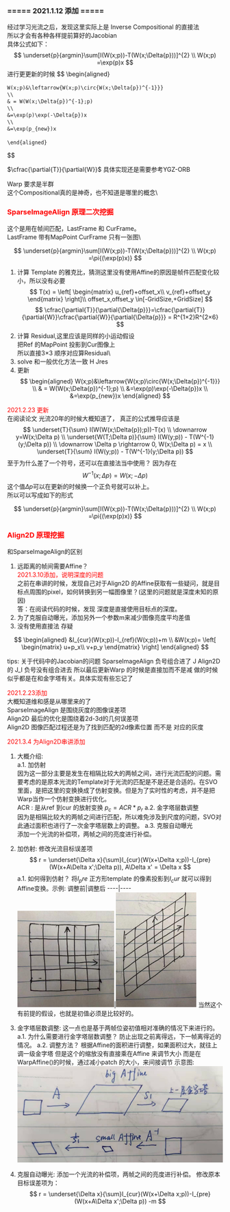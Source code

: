 <!--
 * @Author: Liu Weilong
 * @Date: 2021-01-04 09:16:13
 * @LastEditors: Liu Weilong 
 * @LastEditTime: 2021-04-23 16:42:18
 * @FilePath: /Codes/31. orb_slam_related/YGZ/doc/Theory.md
 * @Description: 
-->

### ===== 2021.1.12 添加 =====
经过学习光流之后，发现这里实际上是 Inverse Compositional 的直接法<br>
所以才会有各种各样提前算好的Jacobian<br>
具体公式如下：<br>
$$
    \underset{p}{argmin}\sum[I(W(x;p))-T(W(x;\Delta{p}))]^{2}
    \\
    W(x;p) =\exp(p)x
$$
进行更更新的时候
$$
    \begin{aligned}

    W(x;p)&\leftarrow{W(x;p)\circ{W(x;\Delta{p})^{-1}}}  
    \\
    & = W(W(x;\Delta{p})^{-1};p)  
    \\   
    &=\exp(p)\exp(-\Delta{p})x
    \\
    &=\exp(p_{new})x
    
    \end{aligned}
$$

$\cfrac{\partial{T}}{\partial{W}}$ 具体实现还是需要参考YGZ-ORB

Warp 要求是半群<br>
这个Compositional真的是神奇，也不知道是哪里的概念\



### <font color = "Red">SparseImageAlign 原理二次挖掘</font>
这个是用在帧间匹配，LastFrame 和 CurFrame。\
LastFrame 带有MapPoint CurFrame 只有一张图\

$$
    \underset{p}{argmin}\sum[I(W(x;p))-T(W(x;\Delta{p}))]^{2}
    \\
    W(x;p) =\pi{(\exp(p)x)}
$$
1. 计算 Template 的雅克比，猜测这里没有使用Affine的原因是帧件匹配变化较小，所以没有必要
$$
    T(x) = \left[
        \begin{matrix}
        u_{ref}+offset_x\\
        v_{ref}+offset_y
        \end{matrix}
        \right]\\
    offset_x,offset_y \in[-GridSize,+GridSize]
$$
$$
    \cfrac{\partial{T}}{\partial{\Delta{p}}}=\cfrac{\partial{T}}{\partial{W}}\cfrac{\partial{W}}{\partial{\Delta{p}}} = R^{1×2}R^{2×6}
$$
2. 计算 Residual,这里应该是同样的小运动假设\
   把Ref 的MapPoint 投影到Cur图像上\
   所以直接3×3 顺序对应算Residual\
3. solve 和一般优化方法一致  H Jres
4. 更新
   $$
    \begin{aligned}
    W(x;p)&\leftarrow{W(x;p)\circ{W(x;\Delta{p})^{-1}}}  
    \\
    & = W(W(x;\Delta{p})^{-1};p)  
    \\   
    &=\exp(p)\exp(-\Delta{p})x
    \\
    &=\exp(p_{new})x
    \end{aligned}
$$

<font color = "Red">2021.2.23 更新</font><br>
在阅读论文 光流20年的时候大概知道了，
真正的公式推导应该是
$$
    \underset{T}{\sum} I(W(W(x;\Delta{p});p))-T(x)
\\
\downarrow y=W(x;\Delta p)
\\
\underset{W(T;\Delta p)}{\sum} I(W(y;p)) - T(W^{-1}(y;\Delta p))
\\
\downarrow \Delta p \rightarrow 0, W(x;\Delta p) = x
\\
\underset{T}{\sum} I(W(y;p)) - T(W^{-1}(y;\Delta p)) 
$$
至于为什么差了一个符号，还可以在直接法当中使用？
因为存在
$$
    W^{-1}(x;\Delta p) = W(x;-\Delta p)
$$
这个值$\Delta p$可以在更新的时候换一个正负号就可以补上。<br>
所以可以写成如下的形式

$$
    \underset{p}{argmin}\sum[I(W(x;p))-T(W(x;\Delta{p}))]^{2}
    \\
    W(x;p) =\pi{(\exp(p)x)}
$$


### <font color="Red">Align2D 原理挖掘</font>
和SparseImageAlign的区别
1. 远距离的帧间需要Affine？<br>
   <font color="Red">2021.3.10添加，说明深度的问题</font><br>
   之前在串讲的时候，发现自己对于Align2D 的Affine获取有一些疑问，就是目标点周围的pixel，如何转换到另一幅图像里？(这里的问题就是深度未知的原因)<br>
   答：在阅读代码的时候，发现 深度是直接使用目标点的深度。
2. 为了克服自动曝光，添加另外一个参数m来减少图像亮度平均差值
3. 没有使用直接法 存疑

$$
\begin{aligned}
    &I_{cur}(W(x;p))-I_{ref}(W(x;p))+m
    \\
    &W(x;p)=
    \left[
    \begin{matrix}
        u+p_x\\
        v+p_y
    \end{matrix}
    \right]
\end{aligned}
$$

tips: 关于代码中的Jacobian的问题 SparseImageAlign 负号组合进了 J
Align2D 的 J_I 负号没有组合进去 所以最后更新Warp 的时候是直接加而不是减
做的时候似乎都是在和金字塔有关。具体实现有些忘记了<br>

<font color = "Red">2021.2.23添加</font><br>
大概知道维和感是从哪里来的了<br>
SparseImageAlign 是围绕灰度的图像误差项<br>
Align2D 最后的优化是围绕着2d-3d的几何误差项<br>
Align2D 图像匹配过程还是为了找到匹配的2d像素位置 而不是 对应的灰度


<font color="Red">2021.3.4 为Align2D串讲添加</font><br>
1. 大概介绍:<br>
   a.1. 加仿射<br>
    因为这一部分主要是发生在相隔比较大的两帧之间，进行光流匹配的问题。需要考虑的是原本光流的Template对于光流的匹配是不是还是合适的。在SVO里面，是把这里的变换换成了仿射变换。但是为了实时性的考虑，并不是把Warp当作一个仿射变换进行优化。<br>
    ACR : 是从ref 到cur 的放射变换 $p_c = ACR * p_r$ 
   a.2. 金字塔层数调整<br>
   因为是相隔比较大的两帧之间进行匹配，所以难免涉及到尺度的问题，SVO对此通过面积也进行了一次金字塔层数上的调整。
   a.3. 克服自动曝光<br>
   添加一个光流的补偿项，两帧之间的亮度进行补偿。

2. 加仿射:
   修改光流目标误差项<br>
   $$
    r = \underset{\Delta x}{\sum}I_{cur}(W(x+\Delta x;p))-I_{pre}(W(x+A\Delta x';\Delta p)),
    A\Delta x' = \Delta x
   $$
   a.1. 如何得到仿射？
   将$I_pre$ 正方形template 的像素投影到$I_cur$ 就可以得到Affine变换。示例:
   调整前|调整后
   ----|----
   ![](./../picture/2.png)|![](./../picture/3.png)
   当然这个有前提的假设，也就是初值必须是比较好的。

3. 金字塔层数调整:
   这一点也是基于两帧位姿初值相对准确的情况下来进行的。
   a.1. 为什么需要进行金字塔层数调整？
   防止出现之前离得远，下一帧离得近的情况。
   a.2. 调整方法？
   根据Affine的面积进行调整，如果面积过大，就往上调一级金字塔
   但是这个的缩放没有直接乘在Affine 来调节大小
   而是在WarpAffine()的时候，通过减小patch 的大小，来间接调节
   示意图:
   ![](./../picture/4.png)

4. 克服自动曝光:
   添加一个光流的补偿项，两帧之间的亮度进行补偿。
   修改原本目标误差项为：
   $$
    r = \underset{\Delta x}{\sum}I_{cur}(W(x+\Delta x;p))-I_{pre}(W(x+A\Delta x';\Delta p)) -m
   $$


   












